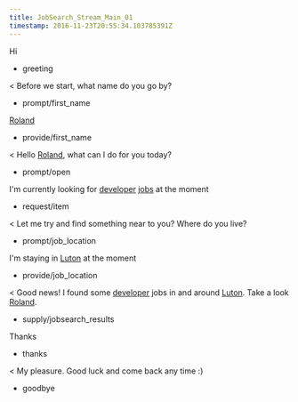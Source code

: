 ```yaml
---
title: JobSearch_Stream_Main_01
timestamp: 2016-11-23T20:55:34.103785391Z
---
```

Hi
* greeting

< Before we start, what name do you go by?
* prompt/first_name

[Roland](first_name)
* provide/first_name

< Hello [Roland](first_name), what can I do for you today?
* prompt/open

I'm currently looking for [developer](jobrole) [jobs](item_type) at the moment
* request/item

< Let me try and find something near to you? Where do you live?
* prompt/job_location

I'm staying in [Luton](location) at the moment
* provide/job_location

< Good news! I found some [developer](jobrole) jobs in and around [Luton](location). Take a look [Roland](first_name).
* supply/jobsearch_results

Thanks
* thanks

< My pleasure. Good luck and come back any time :)
* goodbye
